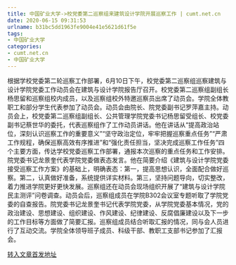 ```yaml
---
title: 中国矿业大学->校党委第二巡察组来建筑设计学院开展巡察工作 | cumt.net.cn
date: 2020-06-15 09:31:53
urlname: b31bc5dd1963fe9004e41e5621d61f5e
tags: 
- 中国矿业大学
categories:
- cumt.net.cn
- 中国矿业大学
---
```

根据学校党委第二轮巡察工作部署，6月10日下午，校党委第二巡察组巡察建筑与设计学院党委工作动员会在建筑与设计学院报告厅召开。校党委第二巡察组副组长杨思留和巡察组校内成员，以及巡察组校外特邀巡察员出席了动员会。学院全体教职工和部分学生代表参加了动员会。动员会由院长、院党委副书记罗萍嘉主持。动员会上，校党委第二巡察组副组长、公共管理学院党委书记杨思留受组长、校党委副书记蔡世华的委托，代表巡察组作了工作动员讲话。他在讲话从“提高政治站位，深刻认识巡察工作的重要意义”“坚守政治定位，牢牢把握巡察重点任务”“严肃工作规程，确保巡察高效有序推进”和“强化责任担当，坚决完成巡察工作任务”四个主要方面，传达学校党委巡察工作部署，通报本次巡察的重点任务和工作安排。院党委书记龙景奎代表学院党委做表态发言。他在简要介绍《建筑与设计学院党委接受巡察工作方案》的基础上，明确表态：第一，提高思想认识，全面配合做好巡察。第二，认真做好准备，系统提供详实材料。第三，坚持问题导向，切实整改，着力推进学院更好更快发展。巡察组还在动员会现场组织开展了“建筑与设计学院民主测评”问卷调查。动员会后，巡察组成员在学院B302会议室专题听取了学院党委的自查报告。院党委书记龙景奎书记代表学院党委，从学院党委基本情况，党的政治建设、思想建设、组织建设、作风建设、纪律建设、反腐倡廉建设以及下一步的工作目标等方面做了简要汇报。巡察组成员结合听取汇报的情况，同与会人员进行了互动交流。学院全体领导班子成员、科级干部、教职工支部书记参加了汇报会。



[转入文章首发地址](http://xwzx.cumt.edu.cn/ad/0e/c523a568590/page.htm)